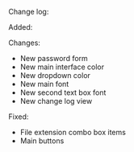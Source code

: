 Change log:

Added:

Changes:

- New password form
- New main interface color
- New dropdown color
- New main font
- New second text box font
- New change log view

Fixed:

- File extension combo box items
- Main buttons